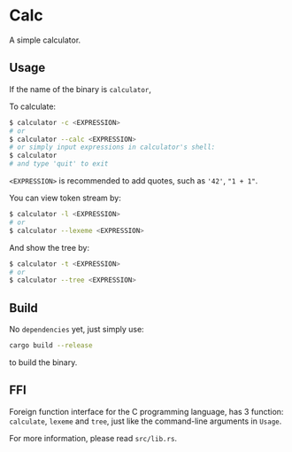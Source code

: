 # Calc

A simple calculator.

## Usage

If the name of the binary is `calculator`,

To calculate:

```bash
$ calculator -c <EXPRESSION>
# or
$ calculator --calc <EXPRESSION>
# or simply input expressions in calculator's shell:
$ calculator
# and type 'quit' to exit
```

`<EXPRESSION>` is recommended to add quotes,
such as `'42'`, `"1 + 1"`.

You can view token stream by:

```bash
$ calculator -l <EXPRESSION>
# or
$ calculator --lexeme <EXPRESSION>
```

And show the tree by:

```bash
$ calculator -t <EXPRESSION>
# or
$ calculator --tree <EXPRESSION>
```

## Build

No `dependencies` yet, just simply use:

```bash
cargo build --release
```

to build the binary.

## FFI

Foreign function interface for the C programming language, has 3 function:
`calculate`, `lexeme` and `tree`, just like the command-line arguments in `Usage`.

For more information, please read `src/lib.rs`.
